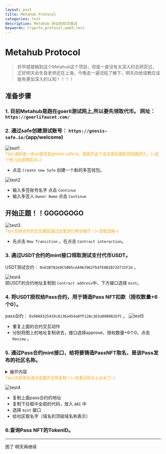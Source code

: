 ```yaml
---
layout: post
title: Metahub Protocol
categories: test
description: Metahub 协议的初次尝试
keywords: Cryprto,protocol,web3,test
---
```

# Metahub Protocol
>好早就接触到这个Metahub这个项目，但是一直没有太深入的去研究过，正好明天余冬良老师还在上海，今晚走一遍流程了解下，明天向他请教应该能有更加深入的认知！！！！

## 准备步骤
### 1. 目前Metahub是跑在goerli测试网上,所以要先领取代币。 网址： `https://goerlifaucet.com/`

### 2. 通过safe创建测试账号： `https://gnosis-safe.io/`(app/welcome)   

![test1](/images/test/2023.02.02/301c444505905b0d46a017dc291cb51.png)  
<font size=2 color=orange>Tips:请检查一步url是否是gnosis-safe.io，我因为这个没注意后面抓耳挠腮好久。(~这个色儿应该明显点~)
</font>  
* 点击 `Create new Safe` 创建一个新的多签钱包。  

![test2](/images/test/2023.02.02/b47b3b33115bad2d8b09755693ecafa.png)
* 输入多签账号名字 点击 `Continue`  
* 输入多签人 `Owner Name`  点击 `Continue`


## 开始正题！！GOGOGOGO  
![test3](/images/test/2023.02.02/230aa3da72c9a838ddba59f0aff8f05.png)  
<font size=2 color=orange>Tips:后续合约的交互都是通过这里进行两步操作！(~显眼显眼~)    
</font>  

*  先点击 `New Transition`  ，在点击 `Contract interaction`。
 
### 3. 通过USDT合约的mint接口领取测试支付代币USDT。   
 USDT测试合约： `0x63B702e9C5B05ceA963962fb4fE8B2B72d731F2d` 。  

 ![test4](/images/test/2023.02.02/7bbf0b044bcff7e402bdc7bd209c18a.png)    
 把USDT的合约地址复制到 `Contract address`中，下方接口选择 `mint`。    

 ### 4. 将USDT授权给Pass合约，用于铸造Pass NFT扣款（授权数量+6个0）。  
 pass合约： `0x98A9325419cA136a454a8fF12Ac1D3a088062bfC` 。 
 ![test5](/images/test/2023.02.02/e1a17873b917ef66108dfb12c2db884.png)
 * 重复上面的合约交互动作
 * 分别将图上的地址复制进去，接口选择approve，授权数量+6个0，点击 `Review` 。  
   
 ### 5. 通过Pass合约mint接口，给将要铸造PassNFT取名，是该Pass发布的社区名称。

<details>  
<summary>展开内容</summary>
<pre><code>
         [
            {
              "inputs": [
                {
                  "internalType": "string",
                  "name": "name_",
                  "type": "string"
                },
                {
                  "internalType": "string",
                  "name": "symbol_",
                  "type": "string"
                },
                {
                  "internalType": "uint256",
                  "name": "minDelay",
                  "type": "uint256"
                },
                {
                  "internalType": "contract IIdentityHub",
                  "name": "identityHub_",
                  "type": "address"
                },
                {
                  "internalType": "address",
                  "name": "safe_",
                  "type": "address"
                },
                {
                  "internalType": "address",
                  "name": "currency_",
                  "type": "address"
                },
                {
                  "internalType": "address",
                  "name": "metahubCoin_",
                  "type": "address"
                },
                {
                  "internalType": "address",
                  "name": "LPTreasury_",
                  "type": "address"
                },
                {
                  "internalType": "address",
                  "name": "alchemistTreasury_",
                  "type": "address"
                },
                {
                  "internalType": "address",
                  "name": "XTreasury_",
                  "type": "address"
                }
              ],
              "stateMutability": "nonpayable",
              "type": "constructor"
            },
            {
              "inputs": [],
              "name": "NotOwnerOrApproved",
              "type": "error"
            },
            {
              "inputs": [],
              "name": "SignatureExpired",
              "type": "error"
            },
            {
              "inputs": [],
              "name": "SignatureInvalid",
              "type": "error"
            },
            {
              "inputs": [],
              "name": "TokenTransferWhilePaused",
              "type": "error"
            },
            {
              "inputs": [],
              "name": "ZeroSpender",
              "type": "error"
            },
            {
              "anonymous": false,
              "inputs": [
                {
                  "indexed": true,
                  "internalType": "address",
                  "name": "owner",
                  "type": "address"
                },
                {
                  "indexed": true,
                  "internalType": "address",
                  "name": "approved",
                  "type": "address"
                },
                {
                  "indexed": true,
                  "internalType": "uint256",
                  "name": "tokenId",
                  "type": "uint256"
                }
              ],
              "name": "Approval",
              "type": "event"
            },
            {
              "anonymous": false,
              "inputs": [
                {
                  "indexed": true,
                  "internalType": "address",
                  "name": "owner",
                  "type": "address"
                },
                {
                  "indexed": true,
                  "internalType": "address",
                  "name": "operator",
                  "type": "address"
                },
                {
                  "indexed": false,
                  "internalType": "bool",
                  "name": "approved",
                  "type": "bool"
                }
              ],
              "name": "ApprovalForAll",
              "type": "event"
            },
            {
              "anonymous": false,
              "inputs": [
                {
                  "indexed": false,
                  "internalType": "address",
                  "name": "account",
                  "type": "address"
                }
              ],
              "name": "Paused",
              "type": "event"
            },
            {
              "anonymous": false,
              "inputs": [
                {
                  "indexed": true,
                  "internalType": "bytes32",
                  "name": "role",
                  "type": "bytes32"
                },
                {
                  "indexed": true,
                  "internalType": "bytes32",
                  "name": "previousAdminRole",
                  "type": "bytes32"
                },
                {
                  "indexed": true,
                  "internalType": "bytes32",
                  "name": "newAdminRole",
                  "type": "bytes32"
                }
              ],
              "name": "RoleAdminChanged",
              "type": "event"
            },
            {
              "anonymous": false,
              "inputs": [
                {
                  "indexed": true,
                  "internalType": "bytes32",
                  "name": "role",
                  "type": "bytes32"
                },
                {
                  "indexed": true,
                  "internalType": "address",
                  "name": "account",
                  "type": "address"
                },
                {
                  "indexed": true,
                  "internalType": "address",
                  "name": "sender",
                  "type": "address"
                }
              ],
              "name": "RoleGranted",
              "type": "event"
            },
            {
              "anonymous": false,
              "inputs": [
                {
                  "indexed": true,
                  "internalType": "bytes32",
                  "name": "role",
                  "type": "bytes32"
                },
                {
                  "indexed": true,
                  "internalType": "address",
                  "name": "account",
                  "type": "address"
                },
                {
                  "indexed": true,
                  "internalType": "address",
                  "name": "sender",
                  "type": "address"
                }
              ],
              "name": "RoleRevoked",
              "type": "event"
            },
            {
              "anonymous": false,
              "inputs": [
                {
                  "indexed": true,
                  "internalType": "address",
                  "name": "from",
                  "type": "address"
                },
                {
                  "indexed": true,
                  "internalType": "address",
                  "name": "to",
                  "type": "address"
                },
                {
                  "indexed": true,
                  "internalType": "uint256",
                  "name": "tokenId",
                  "type": "uint256"
                }
              ],
              "name": "Transfer",
              "type": "event"
            },
            {
              "anonymous": false,
              "inputs": [
                {
                  "indexed": false,
                  "internalType": "address",
                  "name": "account",
                  "type": "address"
                }
              ],
              "name": "Unpaused",
              "type": "event"
            },
            {
              "inputs": [],
              "name": "DEFAULT_ADMIN_ROLE",
              "outputs": [
                {
                  "internalType": "bytes32",
                  "name": "",
                  "type": "bytes32"
                }
              ],
              "stateMutability": "view",
              "type": "function"
            },
            {
              "inputs": [
                {
                  "internalType": "address",
                  "name": "to",
                  "type": "address"
                },
                {
                  "internalType": "uint256",
                  "name": "tokenId",
                  "type": "uint256"
                }
              ],
              "name": "approve",
              "outputs": [],
              "stateMutability": "nonpayable",
              "type": "function"
            },
            {
              "inputs": [
                {
                  "internalType": "address",
                  "name": "owner",
                  "type": "address"
                }
              ],
              "name": "balanceOf",
              "outputs": [
                {
                  "internalType": "uint256",
                  "name": "",
                  "type": "uint256"
                }
              ],
              "stateMutability": "view",
              "type": "function"
            },
            {
              "inputs": [
                {
                  "internalType": "uint256",
                  "name": "tokenId",
                  "type": "uint256"
                }
              ],
              "name": "bindTaxTokenId",
              "outputs": [],
              "stateMutability": "nonpayable",
              "type": "function"
            },
            {
              "inputs": [
                {
                  "internalType": "uint256",
                  "name": "tokenId",
                  "type": "uint256"
                }
              ],
              "name": "burn",
              "outputs": [],
              "stateMutability": "nonpayable",
              "type": "function"
            },
            {
              "inputs": [
                {
                  "internalType": "uint256",
                  "name": "tokenId",
                  "type": "uint256"
                },
                {
                  "components": [
                    {
                      "internalType": "uint8",
                      "name": "v",
                      "type": "uint8"
                    },
                    {
                      "internalType": "bytes32",
                      "name": "r",
                      "type": "bytes32"
                    },
                    {
                      "internalType": "bytes32",
                      "name": "s",
                      "type": "bytes32"
                    },
                    {
                      "internalType": "uint256",
                      "name": "deadline",
                      "type": "uint256"
                    }
                  ],
                  "internalType": "struct DataTypes.EIP712Signature",
                  "name": "sig",
                  "type": "tuple"
                }
              ],
              "name": "burnWithSig",
              "outputs": [],
              "stateMutability": "nonpayable",
              "type": "function"
            },
            {
              "inputs": [],
              "name": "cap",
              "outputs": [
                {
                  "internalType": "uint16",
                  "name": "",
                  "type": "uint16"
                }
              ],
              "stateMutability": "view",
              "type": "function"
            },
            {
              "inputs": [],
              "name": "currency",
              "outputs": [
                {
                  "internalType": "address",
                  "name": "",
                  "type": "address"
                }
              ],
              "stateMutability": "view",
              "type": "function"
            },
            {
              "inputs": [
                {
                  "internalType": "uint256",
                  "name": "tokenId",
                  "type": "uint256"
                }
              ],
              "name": "getApproved",
              "outputs": [
                {
                  "internalType": "address",
                  "name": "",
                  "type": "address"
                }
              ],
              "stateMutability": "view",
              "type": "function"
            },
            {
              "inputs": [],
              "name": "getDomainSeparator",
              "outputs": [
                {
                  "internalType": "bytes32",
                  "name": "",
                  "type": "bytes32"
                }
              ],
              "stateMutability": "view",
              "type": "function"
            },
            {
              "inputs": [
                {
                  "internalType": "bytes32",
                  "name": "role",
                  "type": "bytes32"
                }
              ],
              "name": "getRoleAdmin",
              "outputs": [
                {
                  "internalType": "bytes32",
                  "name": "",
                  "type": "bytes32"
                }
              ],
              "stateMutability": "view",
              "type": "function"
            },
            {
              "inputs": [
                {
                  "internalType": "bytes32",
                  "name": "role",
                  "type": "bytes32"
                },
                {
                  "internalType": "uint256",
                  "name": "index",
                  "type": "uint256"
                }
              ],
              "name": "getRoleMember",
              "outputs": [
                {
                  "internalType": "address",
                  "name": "",
                  "type": "address"
                }
              ],
              "stateMutability": "view",
              "type": "function"
            },
            {
              "inputs": [
                {
                  "internalType": "bytes32",
                  "name": "role",
                  "type": "bytes32"
                }
              ],
              "name": "getRoleMemberCount",
              "outputs": [
                {
                  "internalType": "uint256",
                  "name": "",
                  "type": "uint256"
                }
              ],
              "stateMutability": "view",
              "type": "function"
            },
            {
              "inputs": [
                {
                  "internalType": "int256",
                  "name": "sold",
                  "type": "int256"
                }
              ],
              "name": "getTargetSaleTime",
              "outputs": [
                {
                  "internalType": "int256",
                  "name": "",
                  "type": "int256"
                }
              ],
              "stateMutability": "view",
              "type": "function"
            },
            {
              "inputs": [
                {
                  "internalType": "int256",
                  "name": "timeSinceStart",
                  "type": "int256"
                },
                {
                  "internalType": "uint256",
                  "name": "sold",
                  "type": "uint256"
                }
              ],
              "name": "getVRGDAPrice",
              "outputs": [
                {
                  "internalType": "uint256",
                  "name": "",
                  "type": "uint256"
                }
              ],
              "stateMutability": "view",
              "type": "function"
            },
            {
              "inputs": [
                {
                  "internalType": "bytes32",
                  "name": "role",
                  "type": "bytes32"
                },
                {
                  "internalType": "address",
                  "name": "account",
                  "type": "address"
                }
              ],
              "name": "grantRole",
              "outputs": [],
              "stateMutability": "nonpayable",
              "type": "function"
            },
            {
              "inputs": [
                {
                  "internalType": "bytes32",
                  "name": "role",
                  "type": "bytes32"
                },
                {
                  "internalType": "address",
                  "name": "account",
                  "type": "address"
                }
              ],
              "name": "hasRole",
              "outputs": [
                {
                  "internalType": "bool",
                  "name": "",
                  "type": "bool"
                }
              ],
              "stateMutability": "view",
              "type": "function"
            },
            {
              "inputs": [],
              "name": "identityHub",
              "outputs": [
                {
                  "internalType": "contract IIdentityHub",
                  "name": "",
                  "type": "address"
                }
              ],
              "stateMutability": "view",
              "type": "function"
            },
            {
              "inputs": [
                {
                  "internalType": "address",
                  "name": "owner",
                  "type": "address"
                },
                {
                  "internalType": "address",
                  "name": "operator",
                  "type": "address"
                }
              ],
              "name": "isApprovedForAll",
              "outputs": [
                {
                  "internalType": "bool",
                  "name": "",
                  "type": "bool"
                }
              ],
              "stateMutability": "view",
              "type": "function"
            },
            {
              "inputs": [
                {
                  "internalType": "string",
                  "name": "name_",
                  "type": "string"
                }
              ],
              "name": "mint",
              "outputs": [
                {
                  "internalType": "uint256",
                  "name": "id",
                  "type": "uint256"
                }
              ],
              "stateMutability": "nonpayable",
              "type": "function"
            },
            {
              "inputs": [],
              "name": "mintMetaHubCoin",
              "outputs": [
                {
                  "internalType": "contract IMint",
                  "name": "metahubCoin",
                  "type": "address"
                },
                {
                  "internalType": "address",
                  "name": "LPTreasury",
                  "type": "address"
                },
                {
                  "internalType": "address",
                  "name": "alchemistTreasury",
                  "type": "address"
                },
                {
                  "internalType": "address",
                  "name": "XTreasury",
                  "type": "address"
                }
              ],
              "stateMutability": "view",
              "type": "function"
            },
            {
              "inputs": [
                {
                  "internalType": "uint256",
                  "name": "tokenId_",
                  "type": "uint256"
                }
              ],
              "name": "name",
              "outputs": [
                {
                  "internalType": "string",
                  "name": "output",
                  "type": "string"
                }
              ],
              "stateMutability": "view",
              "type": "function"
            },
            {
              "inputs": [],
              "name": "name",
              "outputs": [
                {
                  "internalType": "string",
                  "name": "",
                  "type": "string"
                }
              ],
              "stateMutability": "view",
              "type": "function"
            },
            {
              "inputs": [
                {
                  "internalType": "uint256",
                  "name": "tokenId",
                  "type": "uint256"
                }
              ],
              "name": "ownerOf",
              "outputs": [
                {
                  "internalType": "address",
                  "name": "",
                  "type": "address"
                }
              ],
              "stateMutability": "view",
              "type": "function"
            },
            {
              "inputs": [],
              "name": "pause",
              "outputs": [],
              "stateMutability": "nonpayable",
              "type": "function"
            },
            {
              "inputs": [],
              "name": "paused",
              "outputs": [
                {
                  "internalType": "bool",
                  "name": "",
                  "type": "bool"
                }
              ],
              "stateMutability": "view",
              "type": "function"
            },
            {
              "inputs": [
                {
                  "internalType": "address",
                  "name": "spender",
                  "type": "address"
                },
                {
                  "internalType": "uint256",
                  "name": "tokenId",
                  "type": "uint256"
                },
                {
                  "components": [
                    {
                      "internalType": "uint8",
                      "name": "v",
                      "type": "uint8"
                    },
                    {
                      "internalType": "bytes32",
                      "name": "r",
                      "type": "bytes32"
                    },
                    {
                      "internalType": "bytes32",
                      "name": "s",
                      "type": "bytes32"
                    },
                    {
                      "internalType": "uint256",
                      "name": "deadline",
                      "type": "uint256"
                    }
                  ],
                  "internalType": "struct DataTypes.EIP712Signature",
                  "name": "sig",
                  "type": "tuple"
                }
              ],
              "name": "permit",
              "outputs": [],
              "stateMutability": "nonpayable",
              "type": "function"
            },
            {
              "inputs": [
                {
                  "internalType": "address",
                  "name": "owner",
                  "type": "address"
                },
                {
                  "internalType": "address",
                  "name": "operator",
                  "type": "address"
                },
                {
                  "internalType": "bool",
                  "name": "approved",
                  "type": "bool"
                },
                {
                  "components": [
                    {
                      "internalType": "uint8",
                      "name": "v",
                      "type": "uint8"
                    },
                    {
                      "internalType": "bytes32",
                      "name": "r",
                      "type": "bytes32"
                    },
                    {
                      "internalType": "bytes32",
                      "name": "s",
                      "type": "bytes32"
                    },
                    {
                      "internalType": "uint256",
                      "name": "deadline",
                      "type": "uint256"
                    }
                  ],
                  "internalType": "struct DataTypes.EIP712Signature",
                  "name": "sig",
                  "type": "tuple"
                }
              ],
              "name": "permitForAll",
              "outputs": [],
              "stateMutability": "nonpayable",
              "type": "function"
            },
            {
              "inputs": [
                {
                  "internalType": "bytes32",
                  "name": "role",
                  "type": "bytes32"
                },
                {
                  "internalType": "address",
                  "name": "account",
                  "type": "address"
                }
              ],
              "name": "renounceRole",
              "outputs": [],
              "stateMutability": "nonpayable",
              "type": "function"
            },
            {
              "inputs": [
                {
                  "internalType": "bytes32",
                  "name": "role",
                  "type": "bytes32"
                },
                {
                  "internalType": "address",
                  "name": "account",
                  "type": "address"
                }
              ],
              "name": "revokeRole",
              "outputs": [],
              "stateMutability": "nonpayable",
              "type": "function"
            },
            {
              "inputs": [],
              "name": "safe",
              "outputs": [
                {
                  "internalType": "address",
                  "name": "",
                  "type": "address"
                }
              ],
              "stateMutability": "view",
              "type": "function"
            },
            {
              "inputs": [
                {
                  "internalType": "address",
                  "name": "from",
                  "type": "address"
                },
                {
                  "internalType": "address",
                  "name": "to",
                  "type": "address"
                },
                {
                  "internalType": "uint256",
                  "name": "tokenId",
                  "type": "uint256"
                }
              ],
              "name": "safeTransferFrom",
              "outputs": [],
              "stateMutability": "nonpayable",
              "type": "function"
            },
            {
              "inputs": [
                {
                  "internalType": "address",
                  "name": "from",
                  "type": "address"
                },
                {
                  "internalType": "address",
                  "name": "to",
                  "type": "address"
                },
                {
                  "internalType": "uint256",
                  "name": "tokenId",
                  "type": "uint256"
                },
                {
                  "internalType": "bytes",
                  "name": "data",
                  "type": "bytes"
                }
              ],
              "name": "safeTransferFrom",
              "outputs": [],
              "stateMutability": "nonpayable",
              "type": "function"
            },
            {
              "inputs": [
                {
                  "internalType": "address",
                  "name": "operator",
                  "type": "address"
                },
                {
                  "internalType": "bool",
                  "name": "approved",
                  "type": "bool"
                }
              ],
              "name": "setApprovalForAll",
              "outputs": [],
              "stateMutability": "nonpayable",
              "type": "function"
            },
            {
              "inputs": [
                {
                  "internalType": "contract ITaxHubBase",
                  "name": "newTaxHub",
                  "type": "address"
                }
              ],
              "name": "setTaxHub",
              "outputs": [],
              "stateMutability": "nonpayable",
              "type": "function"
            },
            {
              "inputs": [
                {
                  "internalType": "contract ITokenURIHubRender",
                  "name": "newTokenURIHub",
                  "type": "address"
                }
              ],
              "name": "setTokenURIHub",
              "outputs": [],
              "stateMutability": "nonpayable",
              "type": "function"
            },
            {
              "inputs": [
                {
                  "internalType": "address",
                  "name": "",
                  "type": "address"
                }
              ],
              "name": "sigNonces",
              "outputs": [
                {
                  "internalType": "uint256",
                  "name": "",
                  "type": "uint256"
                }
              ],
              "stateMutability": "view",
              "type": "function"
            },
            {
              "inputs": [],
              "name": "startTime",
              "outputs": [
                {
                  "internalType": "uint256",
                  "name": "",
                  "type": "uint256"
                }
              ],
              "stateMutability": "view",
              "type": "function"
            },
            {
              "inputs": [
                {
                  "internalType": "bytes4",
                  "name": "interfaceId",
                  "type": "bytes4"
                }
              ],
              "name": "supportsInterface",
              "outputs": [
                {
                  "internalType": "bool",
                  "name": "",
                  "type": "bool"
                }
              ],
              "stateMutability": "view",
              "type": "function"
            },
            {
              "inputs": [],
              "name": "symbol",
              "outputs": [
                {
                  "internalType": "string",
                  "name": "",
                  "type": "string"
                }
              ],
              "stateMutability": "view",
              "type": "function"
            },
            {
              "inputs": [],
              "name": "targetPrice",
              "outputs": [
                {
                  "internalType": "int256",
                  "name": "",
                  "type": "int256"
                }
              ],
              "stateMutability": "view",
              "type": "function"
            },
            {
              "inputs": [],
              "name": "taxHub",
              "outputs": [
                {
                  "internalType": "contract ITaxHubBase",
                  "name": "",
                  "type": "address"
                }
              ],
              "stateMutability": "view",
              "type": "function"
            },
            {
              "inputs": [],
              "name": "taxTokenId",
              "outputs": [
                {
                  "internalType": "uint256",
                  "name": "",
                  "type": "uint256"
                }
              ],
              "stateMutability": "view",
              "type": "function"
            },
            {
              "inputs": [],
              "name": "timelock",
              "outputs": [
                {
                  "internalType": "contract TimelockController",
                  "name": "",
                  "type": "address"
                }
              ],
              "stateMutability": "view",
              "type": "function"
            },
            {
              "inputs": [
                {
                  "internalType": "uint256",
                  "name": "index",
                  "type": "uint256"
                }
              ],
              "name": "tokenByIndex",
              "outputs": [
                {
                  "internalType": "uint256",
                  "name": "",
                  "type": "uint256"
                }
              ],
              "stateMutability": "view",
              "type": "function"
            },
            {
              "inputs": [
                {
                  "internalType": "bytes32",
                  "name": "nameBytes32",
                  "type": "bytes32"
                }
              ],
              "name": "tokenIdByNameBytes32",
              "outputs": [
                {
                  "internalType": "uint256",
                  "name": "",
                  "type": "uint256"
                }
              ],
              "stateMutability": "view",
              "type": "function"
            },
            {
              "inputs": [
                {
                  "internalType": "string",
                  "name": "name_",
                  "type": "string"
                }
              ],
              "name": "tokenIdOf",
              "outputs": [
                {
                  "internalType": "uint256",
                  "name": "",
                  "type": "uint256"
                }
              ],
              "stateMutability": "view",
              "type": "function"
            },
            {
              "inputs": [
                {
                  "internalType": "address",
                  "name": "owner",
                  "type": "address"
                },
                {
                  "internalType": "uint256",
                  "name": "index",
                  "type": "uint256"
                }
              ],
              "name": "tokenOfOwnerByIndex",
              "outputs": [
                {
                  "internalType": "uint256",
                  "name": "",
                  "type": "uint256"
                }
              ],
              "stateMutability": "view",
              "type": "function"
            },
            {
              "inputs": [
                {
                  "internalType": "uint256",
                  "name": "tokenId",
                  "type": "uint256"
                }
              ],
              "name": "tokenURI",
              "outputs": [
                {
                  "internalType": "string",
                  "name": "output",
                  "type": "string"
                }
              ],
              "stateMutability": "view",
              "type": "function"
            },
            {
              "inputs": [
                {
                  "internalType": "string",
                  "name": "name_",
                  "type": "string"
                }
              ],
              "name": "tokenURIByName",
              "outputs": [
                {
                  "internalType": "string",
                  "name": "output",
                  "type": "string"
                }
              ],
              "stateMutability": "view",
              "type": "function"
            },
            {
              "inputs": [],
              "name": "tokenURIHub",
              "outputs": [
                {
                  "internalType": "contract ITokenURIHubRender",
                  "name": "",
                  "type": "address"
                }
              ],
              "stateMutability": "view",
              "type": "function"
            },
            {
              "inputs": [],
              "name": "totalSupply",
              "outputs": [
                {
                  "internalType": "uint256",
                  "name": "",
                  "type": "uint256"
                }
              ],
              "stateMutability": "view",
              "type": "function"
            },
            {
              "inputs": [
                {
                  "internalType": "address",
                  "name": "from",
                  "type": "address"
                },
                {
                  "internalType": "address",
                  "name": "to",
                  "type": "address"
                },
                {
                  "internalType": "uint256",
                  "name": "tokenId",
                  "type": "uint256"
                }
              ],
              "name": "transferFrom",
              "outputs": [],
              "stateMutability": "nonpayable",
              "type": "function"
            },
            {
              "inputs": [
                {
                  "internalType": "bytes32",
                  "name": "role",
                  "type": "bytes32"
                },
                {
                  "internalType": "bytes32",
                  "name": "adminRole",
                  "type": "bytes32"
                }
              ],
              "name": "transferRoleAdmin",
              "outputs": [],
              "stateMutability": "nonpayable",
              "type": "function"
            },
            {
              "inputs": [],
              "name": "unpause",
              "outputs": [],
              "stateMutability": "nonpayable",
              "type": "function"
            }
          ]
</code></pre>
</details>
<font size=2 color=orange>Tips:内容很长请点击展开全部复制！(~完事记得关上太长了~)    
</font>  

![test4](/images/test/2023.02.02/348e72adf39397ce050096aa470f4dc.png)   
* 复制上面pass合约的地址
* 复制下拉框中全部的代码，放入 `ABI` 中
* 选择 `mint` 接口
* 给社区取名字（域名的顶级域名称表示）  
### 6.查询Pass NFT的TokenID。
---
困了 明天再继续
